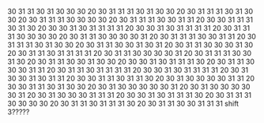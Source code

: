 30 31 31 30 31 30 30 30 20 30 31 31 31 30 31 30 30 20 30 31 31 31 30 31 30 30 20 30 31 31 31 30 30 30 30 20 30 31 31 31 30 30 31 31 20 30 30 31 31 31 30 31 30 20 30 30 31 30 31 31 31 31 20 30 30 31 30 31 31 31 31 20 30 31 31 31 30 30 30 30 20 30 31 31 30 30 30 30 31 20 30 31 31 31 30 30 31 31 20 30 31 31 31 30 31 30 30 20 30 31 31 30 30 31 30 31 20 30 31 31 30 30 30 31 30 20 30 31 31 30 31 31 31 31 20 30 31 31 30 30 30 30 31 20 30 31 31 31 30 30 31 30 20 30 31 31 30 30 31 30 30 20 30 30 31 30 31 31 31 30 20 30 31 31 30 30 30 31 31 20 30 31 31 30 31 31 31 31 20 30 30 31 30 31 31 31 31 20 30 31 30 30 31 30 31 31 20 30 30 31 31 30 31 31 30 20 30 31 30 30 30 30 31 31 20 30 30 31 31 30 31 30 30 20 30 31 30 30 30 30 30 31 20 30 31 30 30 30 30 30 31 20 30 31 30 30 30 31 31 31 20 30 30 31 30 31 31 31 30 20 30 31 31 31 30 30 30 30 20 30 31 31 30 31 31 31 30 20 30 31 31 30 30 31 31 31
shift 3?????
